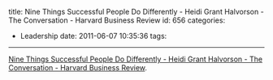title: Nine Things Successful People Do Differently - Heidi Grant Halvorson - The Conversation - Harvard Business Review
id: 656
categories:
  - Leadership
date: 2011-06-07 10:35:36
tags:
---

[Nine Things Successful People Do Differently - Heidi Grant Halvorson - The Conversation - Harvard Business Review](http://blogs.hbr.org/cs/2011/02/nine_things_successful_people.html?cm_sp=most_widget-_-default-_-Nine+Things+Successful+People+Do+Differently).